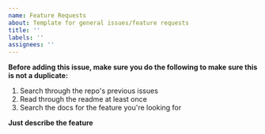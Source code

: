 ```yaml
---
name: Feature Requests
about: Template for general issues/feature requests
title: ''
labels: ''
assignees: ''
---
```


**Before adding this issue, make sure you do the following to make sure this is not a duplicate:**

1. Search through the repo's previous issues
2. Read through the readme at least once
3. Search the docs for the feature you're looking for

**Just describe the feature**
